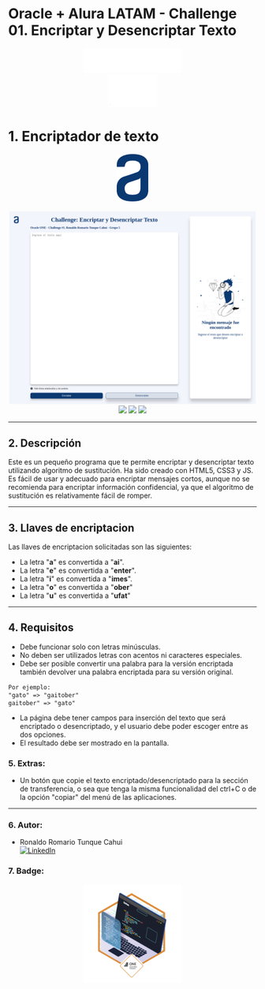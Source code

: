 # Oracle + Alura LATAM - Challenge 01. Encriptar y Desencriptar Texto

<div align="center"><img src="assets/oracle-alura-latam-logo.svg" width="200"/></div>
<div align="center"><img src="assets/one-logo.png" width="100"/></div>

# 1. Encriptador de texto

<div align="center">
  <img src="assets/alura-logo.svg" width="64" alt="alura-logo" />
</div>
<br />
<div align="center">
  <img width="500" heigth="300" src="assets/front-view.png" alt="encryp-decrypt-text" />
</div>

<div align="center">
  <img src="https://img.shields.io/badge/JavaScript-5A5A5A?logo=javascript&logoColor=yelllow" />
  <img src="https://img.shields.io/badge/HTML-5A5A5A?logo=html5" />
  <img src="https://img.shields.io/badge/CSS-5A5A5A?logo=css3&logoColor=01A3D8" />
</div>

---

## 2. Descripción

Este es un pequeño programa que te permite encriptar y desencriptar texto utilizando algoritmo de sustitución. Ha sido creado con HTML5, CSS3 y JS. Es fácil de usar y adecuado para encriptar mensajes cortos, aunque no se recomienda para encriptar información confidencial, ya que el algoritmo de sustitución es relativamente fácil de romper.

---

## 3. Llaves de encriptacion

Las llaves de encriptacion solicitadas son las siguientes:

- La letra "**a**" es convertida a "**ai**".
- La letra "**e**" es convertida a "**enter**".
- La letra "**i**" es convertida a "**imes**".
- La letra "**o**" es convertida a "**ober**"
- La letra "**u**" es convertida a "**ufat**"

---

## 4. Requisitos

- Debe funcionar solo con letras minúsculas.
- No deben ser utilizados letras con acentos ni caracteres especiales.
- Debe ser posible convertir una palabra para la versión encriptada también devolver una palabra encriptada para su versión original.

```
Por ejemplo:
"gato" => "gaitober"
gaitober" => "gato"
```

- La página debe tener campos para inserción del texto que será encriptado o desencriptado, y el usuario debe poder escoger entre as dos opciones.
- El resultado debe ser mostrado en la pantalla.

### 5. Extras:

- Un botón que copie el texto encriptado/desencriptado para la sección de transferencia, o sea que tenga la misma funcionalidad del ctrl+C o de la opción "copiar" del menú de las aplicaciones.

---

### 6. Autor:
- Ronaldo Romario Tunque Cahui <br>
<a href="https://www.linkedin.com/in/ronaldotunquecahui" target="_blank" rel="noopener"><img alt="LinkedIn" src="https://img.shields.io/badge/LinkedIn-@ronaldotunquecahui-blue?style=flat&logo=linkedin"></a>

### 7. Badge:
<div align="center"><img src="assets/badge.png" width="200"/></div>
